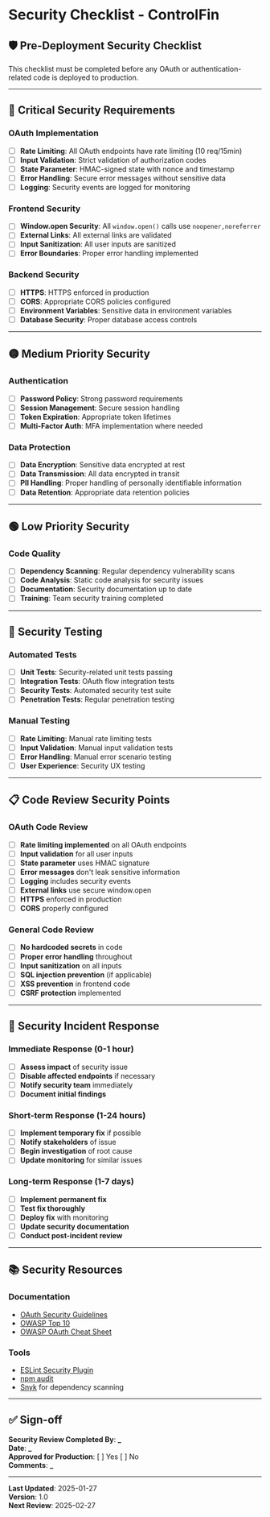 # Security Checklist - ControlFin

## 🛡️ Pre-Deployment Security Checklist

This checklist must be completed before any OAuth or authentication-related code is deployed to production.

---

## 🔴 Critical Security Requirements

### OAuth Implementation

- [ ] **Rate Limiting**: All OAuth endpoints have rate limiting (10 req/15min)
- [ ] **Input Validation**: Strict validation of authorization codes
- [ ] **State Parameter**: HMAC-signed state with nonce and timestamp
- [ ] **Error Handling**: Secure error messages without sensitive data
- [ ] **Logging**: Security events are logged for monitoring

### Frontend Security

- [ ] **Window.open Security**: All `window.open()` calls use `noopener,noreferrer`
- [ ] **External Links**: All external links are validated
- [ ] **Input Sanitization**: All user inputs are sanitized
- [ ] **Error Boundaries**: Proper error handling implemented

### Backend Security

- [ ] **HTTPS**: HTTPS enforced in production
- [ ] **CORS**: Appropriate CORS policies configured
- [ ] **Environment Variables**: Sensitive data in environment variables
- [ ] **Database Security**: Proper database access controls

---

## 🟡 Medium Priority Security

### Authentication

- [ ] **Password Policy**: Strong password requirements
- [ ] **Session Management**: Secure session handling
- [ ] **Token Expiration**: Appropriate token lifetimes
- [ ] **Multi-Factor Auth**: MFA implementation where needed

### Data Protection

- [ ] **Data Encryption**: Sensitive data encrypted at rest
- [ ] **Data Transmission**: All data encrypted in transit
- [ ] **PII Handling**: Proper handling of personally identifiable information
- [ ] **Data Retention**: Appropriate data retention policies

---

## 🟢 Low Priority Security

### Code Quality

- [ ] **Dependency Scanning**: Regular dependency vulnerability scans
- [ ] **Code Analysis**: Static code analysis for security issues
- [ ] **Documentation**: Security documentation up to date
- [ ] **Training**: Team security training completed

---

## 🧪 Security Testing

### Automated Tests

- [ ] **Unit Tests**: Security-related unit tests passing
- [ ] **Integration Tests**: OAuth flow integration tests
- [ ] **Security Tests**: Automated security test suite
- [ ] **Penetration Tests**: Regular penetration testing

### Manual Testing

- [ ] **Rate Limiting**: Manual rate limiting tests
- [ ] **Input Validation**: Manual input validation tests
- [ ] **Error Handling**: Manual error scenario testing
- [ ] **User Experience**: Security UX testing

---

## 📋 Code Review Security Points

### OAuth Code Review

- [ ] **Rate limiting implemented** on all OAuth endpoints
- [ ] **Input validation** for all user inputs
- [ ] **State parameter** uses HMAC signature
- [ ] **Error messages** don't leak sensitive information
- [ ] **Logging** includes security events
- [ ] **External links** use secure window.open
- [ ] **HTTPS** enforced in production
- [ ] **CORS** properly configured

### General Code Review

- [ ] **No hardcoded secrets** in code
- [ ] **Proper error handling** throughout
- [ ] **Input sanitization** on all inputs
- [ ] **SQL injection prevention** (if applicable)
- [ ] **XSS prevention** in frontend code
- [ ] **CSRF protection** implemented

---

## 🚨 Security Incident Response

### Immediate Response (0-1 hour)

- [ ] **Assess impact** of security issue
- [ ] **Disable affected endpoints** if necessary
- [ ] **Notify security team** immediately
- [ ] **Document initial findings**

### Short-term Response (1-24 hours)

- [ ] **Implement temporary fix** if possible
- [ ] **Notify stakeholders** of issue
- [ ] **Begin investigation** of root cause
- [ ] **Update monitoring** for similar issues

### Long-term Response (1-7 days)

- [ ] **Implement permanent fix**
- [ ] **Test fix thoroughly**
- [ ] **Deploy fix** with monitoring
- [ ] **Update security documentation**
- [ ] **Conduct post-incident review**

---

## 📚 Security Resources

### Documentation

- [OAuth Security Guidelines](./oauth-security-guidelines.md)
- [OWASP Top 10](https://owasp.org/www-project-top-ten/)
- [OWASP OAuth Cheat Sheet](https://cheatsheetseries.owasp.org/cheatsheets/OAuth2_Cheat_Sheet.html)

### Tools

- [ESLint Security Plugin](https://github.com/eslint-community/eslint-plugin-security)
- [npm audit](https://docs.npmjs.com/cli/v8/commands/npm-audit)
- [Snyk](https://snyk.io/) for dependency scanning

---

## ✅ Sign-off

**Security Review Completed By**: ********\_********  
**Date**: ********\_********  
**Approved for Production**: [ ] Yes [ ] No  
**Comments**: ********\_********

---

**Last Updated**: 2025-01-27  
**Version**: 1.0  
**Next Review**: 2025-02-27
